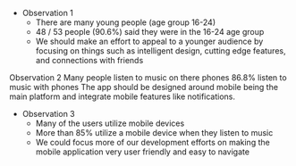- Observation 1
  - There are many young people (age group 16-24)
  - 48 / 53 people (90.6%) said they were in the 16-24 age group
  - We should make an effort to appeal to a younger audience by focusing on things such as intelligent design, cutting edge features, and connections with friends

Observation 2
Many people listen to music on there phones
86.8% listen to music with phones
The app should be designed around mobile being the main platform and integrate mobile features like notifications.

- Observation 3
  - Many of the users utilize mobile devices
  - More than 85% utilize a mobile device when they listen to music
  - We could focus more of our development efforts on making the mobile application very user friendly and easy to navigate
